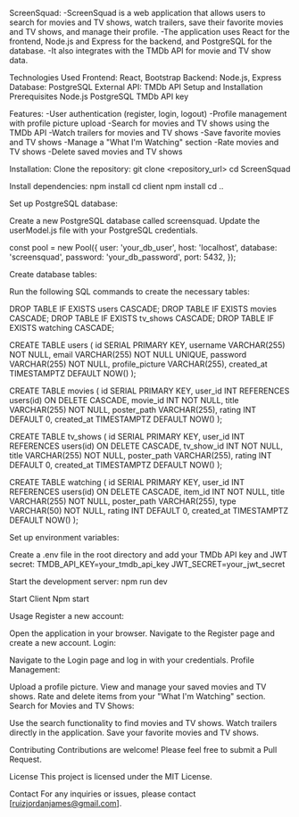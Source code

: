 ScreenSquad:
-ScreenSquad is a web application that allows users to search for movies and TV shows, watch trailers, save their favorite movies and TV shows, and manage their profile.
-The application uses React for the frontend, Node.js and Express for the backend, and PostgreSQL for the database. 
-It also integrates with the TMDb API for movie and TV show data.

Technologies Used
Frontend: React, Bootstrap
Backend: Node.js, Express
Database: PostgreSQL
External API: TMDb API
Setup and Installation
Prerequisites
Node.js
PostgreSQL
TMDb API key

Features:
-User authentication (register, login, logout)
-Profile management with profile picture upload
-Search for movies and TV shows using the TMDb API
-Watch trailers for movies and TV shows
-Save favorite movies and TV shows
-Manage a "What I'm Watching" section
-Rate movies and TV shows
-Delete saved movies and TV shows

Installation:
Clone the repository:
git clone <repository_url>
cd ScreenSquad

Install dependencies:
npm install
cd client
npm install
cd ..

Set up PostgreSQL database:

Create a new PostgreSQL database called screensquad.
Update the userModel.js file with your PostgreSQL credentials.

const pool = new Pool({
    user: 'your_db_user',
    host: 'localhost',
    database: 'screensquad',
    password: 'your_db_password',
    port: 5432,
});


Create database tables:

Run the following SQL commands to create the necessary tables:

DROP TABLE IF EXISTS users CASCADE;
DROP TABLE IF EXISTS movies CASCADE;
DROP TABLE IF EXISTS tv_shows CASCADE;
DROP TABLE IF EXISTS watching CASCADE;

CREATE TABLE users (
    id SERIAL PRIMARY KEY,
    username VARCHAR(255) NOT NULL,
    email VARCHAR(255) NOT NULL UNIQUE,
    password VARCHAR(255) NOT NULL,
    profile_picture VARCHAR(255),
    created_at TIMESTAMPTZ DEFAULT NOW()
);

CREATE TABLE movies (
    id SERIAL PRIMARY KEY,
    user_id INT REFERENCES users(id) ON DELETE CASCADE,
    movie_id INT NOT NULL,
    title VARCHAR(255) NOT NULL,
    poster_path VARCHAR(255),
    rating INT DEFAULT 0,
    created_at TIMESTAMPTZ DEFAULT NOW()
);

CREATE TABLE tv_shows (
    id SERIAL PRIMARY KEY,
    user_id INT REFERENCES users(id) ON DELETE CASCADE,
    tv_show_id INT NOT NULL,
    title VARCHAR(255) NOT NULL,
    poster_path VARCHAR(255),
    rating INT DEFAULT 0,
    created_at TIMESTAMPTZ DEFAULT NOW()
);

CREATE TABLE watching (
    id SERIAL PRIMARY KEY,
    user_id INT REFERENCES users(id) ON DELETE CASCADE,
    item_id INT NOT NULL,
    title VARCHAR(255) NOT NULL,
    poster_path VARCHAR(255),
    type VARCHAR(50) NOT NULL,
    rating INT DEFAULT 0,
    created_at TIMESTAMPTZ DEFAULT NOW()
);

Set up environment variables:

Create a .env file in the root directory and add your TMDb API key and JWT secret:
TMDB_API_KEY=your_tmdb_api_key
JWT_SECRET=your_jwt_secret


Start the development server:
npm run dev

Start Client
Npm start 


Usage
Register a new account:

Open the application in your browser.
Navigate to the Register page and create a new account.
Login:

Navigate to the Login page and log in with your credentials.
Profile Management:

Upload a profile picture.
View and manage your saved movies and TV shows.
Rate and delete items from your "What I'm Watching" section.
Search for Movies and TV Shows:

Use the search functionality to find movies and TV shows.
Watch trailers directly in the application.
Save your favorite movies and TV shows.

Contributing
Contributions are welcome! Please feel free to submit a Pull Request.

License
This project is licensed under the MIT License.

Contact
For any inquiries or issues, please contact [ruizjordanjames@gmail.com].









